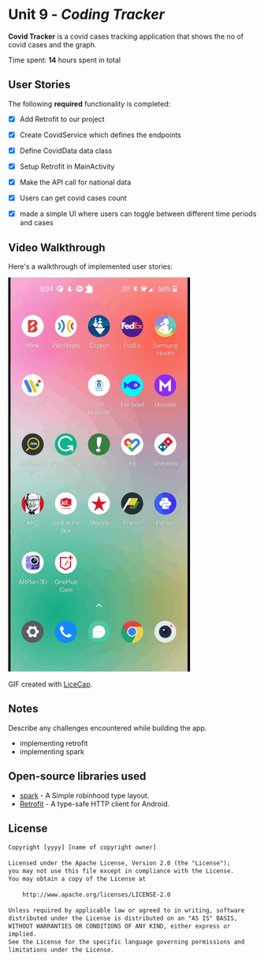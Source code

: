# Unit 9 - *Coding Tracker*

**Covid Tracker** is a covid cases tracking application that shows the no of covid cases and the graph.

Time spent: **14** hours spent in total

## User Stories

The following **required** functionality is completed:

- [x] Add Retrofit to our project
- [x] Create CovidService which defines the endpoints
- [x] Define CovidData data class
- [x] Setup Retrofit in MainActivity
- [x] Make the API call for national data
- [x] Users can get covid cases count
- [x] made a simple UI where users can toggle between different time periods and cases
 

## Video Walkthrough

Here's a walkthrough of implemented user stories:

<img src='https://github.com/saidaAfroj/Covid_app/blob/covidApp_unit7/covidgif_unit7.gif' title='Video Walkthrough' width='' alt='Video Walkthrough' />

GIF created with [LiceCap](http://www.cockos.com/licecap/).

## Notes

Describe any challenges encountered while building the app.

- implementing retrofit
- implementing spark


## Open-source libraries used

- [spark](https://github.com/robinhood/spark) -  A Simple robinhood type layout.
- [Retrofit](https://square.github.io/retrofit/) - A type-safe HTTP client for Android.

## License

    Copyright [yyyy] [name of copyright owner]

    Licensed under the Apache License, Version 2.0 (the "License");
    you may not use this file except in compliance with the License.
    You may obtain a copy of the License at

        http://www.apache.org/licenses/LICENSE-2.0

    Unless required by applicable law or agreed to in writing, software
    distributed under the License is distributed on an "AS IS" BASIS,
    WITHOUT WARRANTIES OR CONDITIONS OF ANY KIND, either express or implied.
    See the License for the specific language governing permissions and
    limitations under the License.
